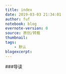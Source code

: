 ```yaml
---
title: index
date: 2019-03-03 21:34:01
author: fuf
notebook: blog
evernote-version: 0
source: 原创/转载
thumbnail: 
tags:
    - 默认
blogexcerpt:
---
```




 ###导读  

<!-- more -->
